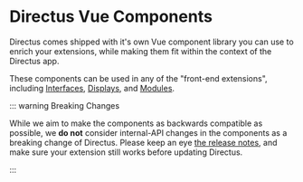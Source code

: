 # Directus Vue Components

Directus comes shipped with it's own Vue component library you can use to enrich your extensions, while making them fit
within the context of the Directus app.

These components can be used in any of the "front-end extensions", including [Interfaces](/guides/interfaces/),
[Displays](/guides/displays/), and [Modules](/guides/modules/).

::: warning Breaking Changes

While we aim to make the components as backwards compatible as possible, we **do not** consider internal-API changes in
the components as a breaking change of Directus. Please keep an eye
[the release notes](https://github.com/directus/directus/releases), and make sure your extension still works before
updating Directus.

:::
